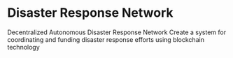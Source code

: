 # Disaster Response Network
Decentralized Autonomous Disaster Response Network Create a system for coordinating and funding disaster response efforts using blockchain technology
